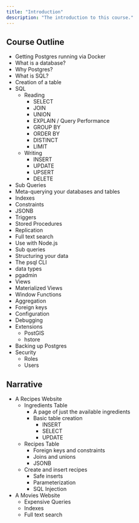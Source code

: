 ```yaml
---
title: "Introduction"
description: "The introduction to this course."
---
```


## Course Outline

- Getting Postgres running via Docker
- What is a database?
- Why Postgres?
- What is SQL?
- Creation of a table
- SQL
  - Reading
    - SELECT
    - JOIN
    - UNION
    - EXPLAIN / Query Performance
    - GROUP BY
    - ORDER BY
    - DISTINCT
    - LIMIT
  - Writing
    - INSERT
    - UPDATE
    - UPSERT
    - DELETE
- Sub Queries
- Meta-querying your databases and tables
- Indexes
- Constraints
- JSONB
- Triggers
- Stored Procedures
- Replication
- Full text search
- Use with Node.js
- Sub queries
- Structuring your data
- The psql CLI
- data types
- pgadmin
- Views
- Materialized Views
- Window Functions
- Aggregation
- Foreign keys
- Configuration
- Debugging
- Extensions
  - PostGIS
  - hstore
- Backing up Postgres
- Security
  - Roles
  - Users

## Narrative

- A Recipes Website
  - Ingredients Table
    - A page of just the available ingredients
    - Basic table creation
      - INSERT
      - SELECT
      - UPDATE
  - Recipes Table
    - Foreign keys and constraints
    - Joins and unions
    - JSONB
  - Create and insert recipes
    - Safe inserts
    - Parameterization
    - SQL Injection
- A Movies Website
  - Expensive Queries
  - Indexes
  - Full text search

[twitter]: https://twitter.com/holtbt
[fem]: https://www.frontendmasters.com
